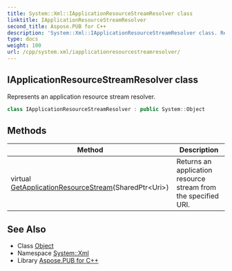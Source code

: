 ```yaml
---
title: System::Xml::IApplicationResourceStreamResolver class
linktitle: IApplicationResourceStreamResolver
second_title: Aspose.PUB for C++
description: 'System::Xml::IApplicationResourceStreamResolver class. Represents an application resource stream resolver in C++.'
type: docs
weight: 100
url: /cpp/system.xml/iapplicationresourcestreamresolver/
---
```

## IApplicationResourceStreamResolver class


Represents an application resource stream resolver.

```cpp
class IApplicationResourceStreamResolver : public System::Object
```

## Methods

| Method | Description |
| --- | --- |
| virtual [GetApplicationResourceStream](./getapplicationresourcestream/)(SharedPtr\<Uri\>) | Returns an application resource stream from the specified URI. |
## See Also

* Class [Object](../../system/object/)
* Namespace [System::Xml](../)
* Library [Aspose.PUB for C++](../../)

